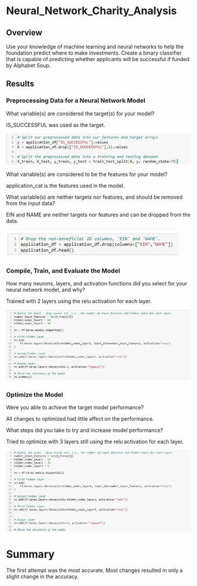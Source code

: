 # Neural_Network_Charity_Analysis

## Overview
Use your knowledge of machine learning and neural networks to help the foundation predict where to make investments.  Create a binary classifier that is capable of predicting whether applicants will be successful if funded by Alphabet Soup.


## Results

### Preprocessing Data for a Neural Network Model
What variable(s) are considered the target(s) for your model?

IS_SUCCESSFUL was used as the target.

![SMOTE_oversampling_report](https://github.com/joeapodaca/Neural_Network_Charity_Analysis/blob/main/target.JPG)

What variable(s) are considered to be the features for your model?

application_cat is the features used in the model.

What variable(s) are neither targets nor features, and should be removed from the input data?

EIN and NAME are neither targets nor features and can be dropped from the data.
 
![SMOTE_oversampling_report](https://github.com/joeapodaca/Neural_Network_Charity_Analysis/blob/main/drop.JPG)

### Compile, Train, and Evaluate the Model

How many neurons, layers, and activation functions did you select for your neural network model, and why?

Trained with 2 layers using the relu activation for each layer.

![SMOTE_oversampling_report](https://github.com/joeapodaca/Neural_Network_Charity_Analysis/blob/main/define_model.JPG)

### Optimize the Model

Were you able to achieve the target model performance?

All changes to optimized had little affect on the performance.

What steps did you take to try and increase model performance?

Tried to optimize with 3 layers still using the relu activation for each layer.

![SMOTE_oversampling_report](https://github.com/joeapodaca/Neural_Network_Charity_Analysis/blob/main/three_layers.JPG)

# Summary
The first attempt was the most accurate.  Most changes resulted in only a slight change in the accuracy.


